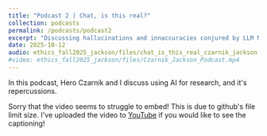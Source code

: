```yaml
---
title: "Podcast 2 | Chat, is this real?"
collection: podcasts
permalink: /podcasts/podcast2
excerpt: "Discussing hallucinations and innaccuracies conjured by LLM Models."
date: 2025-10-12
audio: ethics_fall2025_jackson/files/chat_is_this_real_czarnik_jackson.mp3 
#video: ethics_fall2025_jackson/files/Czarnik_Jackson_Podcast.mp4
---
```


In this podcast, Hero Czarnik and I discuss using AI for research, and it's repercussions.

Sorry that the video seems to struggle to embed! This is due to github's file limit size. I've uploaded the video to [YouTube](https://youtu.be/mhYxE0L7aQg) if you would like to see the captioning!